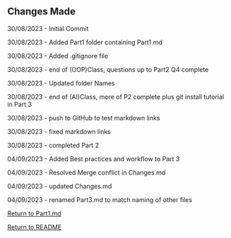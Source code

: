 ## Changes Made

30/08/2023 - Initial Commit

30/08/2023 - Added Part1 folder containing Part1.md

30/08/2023 - Added .gitignore file

30/08/2023 - end of (OOP)Class, questions up to Part2 Q4 complete

30/08/2023 - Updated folder Names

30/08/2023 - end of (AI)Class, more of P2 complete plus git install tutorial in Part 3

30/08/2023 - push to GitHub to test markdown links

30/08/2023 - fixed markdown links

30/08/2023 - completed Part 2

04/09/2023 - Added Best practices and workflow to Part 3

04/09/2023 - Resolved Merge conflict in Changes.md

04/09/2023 - updated Changes.md

04/09/2023 - renamed Part3.md to match naming of other files

[Return to Part1.md](/Part1/Part1.md)

[Return to README](/README.md)
